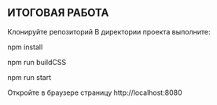 ## ИТОГОВАЯ РАБОТА

Клонируйте репозиторий
В директории проекта выполните:

npm install

npm run buildCSS

npm run start

Откройте в браузере страницу http://localhost:8080

